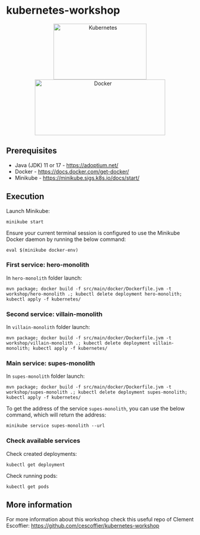 # kubernetes-workshop

<div align=center>
  <img src="https://www.linuxadictos.com/wp-content/uploads/kubernetes-logo.jpg.webp" width="250" height="150" title="Kubernetes"/>
  <img src="https://upload.wikimedia.org/wikipedia/commons/thumb/4/4e/Docker_%28container_engine%29_logo.svg/1280px-Docker_%28container_engine%29_logo.svg.png" width="350" height="150" title="Docker"/>
</div>

## Prerequisites

* Java (JDK) 11 or 17 - https://adoptium.net/
* Docker - https://docs.docker.com/get-docker/
* Minikube - https://minikube.sigs.k8s.io/docs/start/

## Execution

Launch Minikube:
```
minikube start
```

Ensure your current terminal session is configured to use the Minikube Docker daemon by running the below command:
```
eval $(minikube docker-env)
```

### First service: hero-monolith

In `hero-monolith` folder launch:
```
mvn package; docker build -f src/main/docker/Dockerfile.jvm -t workshop/hero-monolith .; kubectl delete deployment hero-monolith; kubectl apply -f kubernetes/
```

### Second service: villain-monolith

In `villain-monolith` folder launch:
```
mvn package; docker build -f src/main/docker/Dockerfile.jvm -t workshop/villain-monolith .; kubectl delete deployment villain-monolith; kubectl apply -f kubernetes/
```

### Main service: supes-monolith

In `supes-monolith` folder launch:
```
mvn package; docker build -f src/main/docker/Dockerfile.jvm -t workshop/supes-monolith .; kubectl delete deployment supes-monolith; kubectl apply -f kubernetes/
```

To get the address of the service `supes-monolith`, you can use the below command, which will return the address:
```
minikube service supes-monolith --url
```

### Check available services

Check created deployments:
```
kubectl get deployment                                           
```

Check running pods:
```
kubectl get pods
```

## More information
For more information about this workshop check this useful repo of Clement Escoffier:
https://github.com/cescoffier/kubernetes-workshop

